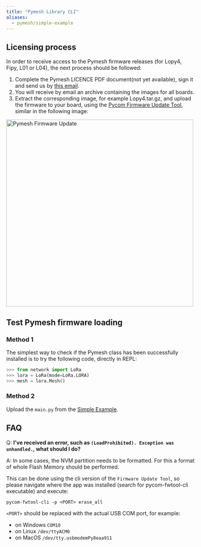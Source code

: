 ```yaml
---
title: "Pymesh Library CLI"
aliases:
  - pymesh/simple-example
---
```


## Licensing process

In order to receive access to the Pymesh firmware releases (for Lopy4, Fipy, L01 or L04), the next process should be followed:
<!-- <a href="/gitbook/assets/specsheets/Pycom_002_Specsheets_LoPy4_v2.pdf" target="\_blank"> the Pymesh LICENCE PDF document </a> -->

1. Complete the Pymesh LICENCE PDF document(not yet available), sign it and send us by [this email](mailto:catalin@pycom.io?subject=[Pymesh_LICENCE]).
1. You will receive by email an archive containing the images for all boards.
1. Extract the corresponding image, for example Lopy4.tar.gz, and upload the firmware to your board, using the [Pycom Firmware Update Tool](https://pycom.io/downloads/), similar in the following image:
<img src="/gitbook/assets/pymesh/pymesh_firmware_update.png" alt="Pymesh Firmware Update" width="500"/>

## Test Pymesh firmware loading

### Method 1

The simplest way to check if the Pymesh class has been successfully installed is to try the following code, directly in REPL:

```python
>>> from network import LoRa
>>> lora = LoRa(mode=LoRa.LORA)
>>> mesh = lora.Mesh()
```

### Method 2

Upload the `main.py` from the [Simple Example](/pymesh/simple-example).

## FAQ

Q: **I've received an error, such as `(LoadProhibited). Exception was unhandled.`, what should I do?**

A: In some cases, the NVM partition needs to be formatted. For this a format of whole Flash Memory should be performed.

This can be done using the cli version of the `Firmware Update Tool`, so please navigate where the app was installed (search for pycom-fwtool-cli executable) and execute:
```
pycom-fwtool-cli -p <PORT> erase_all
```

`<PORT>` should be replaced with the actual USB COM port, for example:

* on Windows `COM10`
* on Linux `/dev/ttyACM0`
* on MacOS `/dev/tty.usbmodemPy8eaa911`

